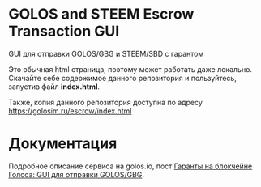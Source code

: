 # GOLOS and STEEM Escrow Transaction GUI
GUI для отправки GOLOS/GBG и STEEM/SBD с гарантом

Это обычная html страница, поэтому может работать даже локально. Скачайте себе содержимое данного репозитория и пользуйтесь, запустив файл **index.html**.

Также, копия данного репозитория доступна по адресу https://golosim.ru/escrow/index.html

# Документация
Подробное описание сервиса на golos.io, пост [Гаранты на блокчейне Голоса: GUI для отправки GOLOS/GBG](https://golos.io/ru--golos/@escrows/garanty-na-golose-gui-dlya-otpravki-golos-gbg-s-garantom).